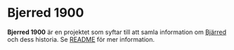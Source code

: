 # Bjerred 1900

**Bjerred 1900** är en projektet som syftar till att samla information om [Bjärred](Bjärred) och dess historia. Se [README](README) för mer information.
